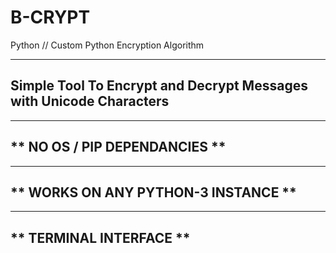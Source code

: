 # B-CRYPT
Python // Custom Python Encryption Algorithm 

-------------------------------------------------------------------------------------------------
Simple Tool To Encrypt and Decrypt Messages with Unicode Characters
-------------------------------------------------------------------------------------------------

-------------------------------------------------------------------------------------------------
** NO OS / PIP DEPENDANCIES **
-------------------------------------------------------------------------------------------------

-------------------------------------------------------------------------------------------------
** WORKS ON ANY PYTHON-3 INSTANCE **
-------------------------------------------------------------------------------------------------

-------------------------------------------------------------------------------------------------
** TERMINAL INTERFACE **
-------------------------------------------------------------------------------------------------
